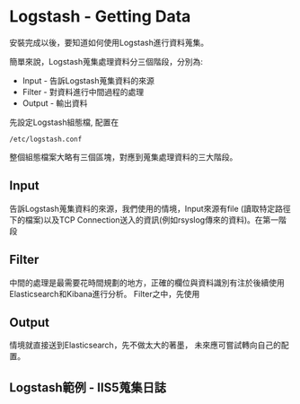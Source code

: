 # Logstash - Getting Data

安裝完成以後，要知道如何使用Logstash進行資料蒐集。

簡單來說，Logstash蒐集處理資料分三個階段，分別為:

* Input - 告訴Logstash蒐集資料的來源
* Filter - 對資料進行中間過程的處理
* Output - 輸出資料

先設定Logstash組態檔, 配置在

    /etc/logstash.conf

整個組態檔案大略有三個區塊，對應到蒐集處理資料的三大階段。

## Input
告訴Logstash蒐集資料的來源，我們使用的情境，Input來源有file (讀取特定路徑下的檔案)以及TCP Connection送入的資訊(例如rsyslog傳來的資料)。在第一階段

## Filter

中間的處理是最需要花時間規劃的地方，正確的欄位與資料識別有注於後續使用Elasticsearch和Kibana進行分析。
Filter之中，先使用

## Output
情境就直接送到Elasticsearch，先不做太大的著墨， 未來應可嘗試轉向自己的配置。


## Logstash範例 - IIS5蒐集日誌

